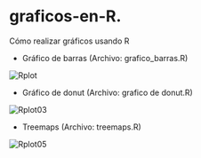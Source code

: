 # graficos-en-R.
Cómo realizar gráficos usando R



- Gráfico de barras (Archivo: grafico_barras.R)

![Rplot](https://user-images.githubusercontent.com/73009717/157800956-77b5c223-e1e7-438f-9cfc-8d90ae81be05.png)

- Gráfico de donut (Archivo: grafico de donut.R)

![Rplot03](https://user-images.githubusercontent.com/73009717/157800959-113741c8-69b6-4bcd-af7b-a44f8033cb4e.png)

- Treemaps (Archivo: treemaps.R)

![Rplot05](https://user-images.githubusercontent.com/73009717/157800961-7689f11e-76d0-4e8c-87dc-72ad372cb503.png)
